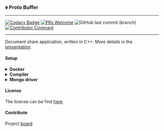 ### 💀 Proto Buffer

---

[![Codacy Badge](https://api.codacy.com/project/badge/Grade/8293993c1ae54528aadacc58352d6cb7)](https://app.codacy.com/app/Sphinxs/Proto-buffer?utm_source=github.com&utm_medium=referral&utm_content=Sphinxs/Proto-buffer&utm_campaign=Badge_Grade_Dashboard) [![PRs Welcome](https://img.shields.io/badge/PRs-welcome-brightgreen.svg?style=flat-square)](http://makeapullrequest.com)  ![GitHub last commit (branch)](https://img.shields.io/github/last-commit/sphinxs/proto-buffer/dev.svg) [![Contributor Covenant](https://img.shields.io/badge/Contributor%20Covenant-v1.4%20adopted-ff69b4.svg)]([code-of-conduct.md](https://www.contributor-covenant.org/version/1/4/code-of-conduct))

---

Document share application, written in C++. More details in the [presentation](documentation/presentation.pdf).

#### Setup

<details> <summary><strong>Docker</strong></summary>

Install the [Docker](https://docs.docker.com/install/) and [Docker Compose](https://docs.docker.com/compose/install/).

```sh
# Clone the repository
$ git clone https://github.com/Sphinxs/Proto-buffer --depth=1
```

```sh
# Open the repository
$ cd Proto-buffer
```

```sh
# Create all containers listed in the Docker Compose file
$ sudo docker-compose up
```

<details> <summary><strong>Available containers</strong></summary>

| name            | description    | command                                 |
| --------------- | -------------- | --------------------------------------- |
| mongo-container | mongo database | `docker exec -it mongo-container mongo` |

</details> <!-- Available containers -->

</details> <!-- Docker -->

<details> <summary><strong>Compiler</strong></summary>

```sh
# Install the Build Essential, GCC, G++, CMake and PKG
$ apt install build-essential pkg-config gcc g++ cmake
```

</details> <!-- Compiler -->

<details> <summary><strong>Mongo driver</strong></summary>

The Mongo CXX is the Mongo driver for the C++ language and the Mongo C is the Mongo driver for the C language. Mongo CXX uses Mongo C as its base, if incompatible versions of both are installed, the driver can possible don't work. The code of both libraries can be found in */usr/local/include* and the shared libraries in */usr/local/lib*.

Versions used by this project:

| driver    | version |
| --------- | ------- |
| mongo c   | 1.13.0  |
| mongo cxx | 3.4.0   |
| mongo     | 4.0.9   |

[Compatible](http://mongocxx.org/mongocxx-v3/installation/) versions. Mongo [cheathseet](./MONGO.md).

<details> <summary><strong>Mongo C and Mongo CXX</strong></summary>
You can install Mongo C and Mongo CXX through the available Shell script.

```sh
# Install the Mongo C and Mongo CXX drivers
$ sudo ./install.sh
```
</details>

<details> <summary><strong>Mongo C</strong></summary>

<details> <summary><strong>Install</strong></summary>

```sh
# Get the driver from Github
$ wget -c https://github.com/mongodb/mongo-c-driver/archive/1.13.0.zip
```

```sh
# Unzip the driver
$ unzip 1.13.0.zip
```

```sh
# Create the cmake-build required subfolder
$ mkdir ./mongo-c-driver-1.13.0/cmake-build
```

```sh
# Open the subfolder cmake-build
$ cd ./mongo-c-driver-1.13.0/cmake-build
```

```sh
# Install the dependencies
$ apt install libssl-dev libsasl2-dev
```

```sh
# Configure driver installation
$ cmake -DENABLE_AUTOMATIC_INIT_AND_CLEANUP=OFF ..
```

```sh
# Compile the driver
$ make
```

```sh
# Install the compiled driver
$ sudo make install
```

</details> <!-- Install-->

<details> <summary><strong>Remove</strong></summary>

```sh
# Remove the Mongo C driver
$ sudo /usr/local/share/mongo-c-driver/uninstall.sh
```

</details> <!-- Remove -->

</details> <!-- Mongo C -->

<details> <summary><strong>Mongo CXX</strong></summary>

Mongo CXX [examples](https://github.com/mongodb/mongo-cxx-driver/tree/releases/stable/examples). Available [classes](http://mongocxx.org/api/mongocxx-3.4.0/annotated.html) in Mongo CXX.

<details> <summary><strong>Install</strong></summary>

```sh
# Get the driver from Github
$ wget -c https://github.com/mongodb/mongo-cxx-driver/archive/r3.4.0.zip
```

```sh
# Unzip the driver
$ unzip r3.4.0.zip
```

```sh
# Open the build subfolder
$ cd mongo-cxx-driver-r3.4.0/build
```

```sh
# Configure the driver for installation into /usr/local
$ cmake -DCMAKE_BUILD_TYPE=Release -DCMAKE_INSTALL_PREFIX=/usr/local ..
```

```sh
# Apply the configuration
$ sudo make EP_mnmlstc_core
```

```sh
# Compile the driver
$ sudo make
```

```sh
# Install the driver
$ sudo make install
```

</details> <!-- Install -->

</details> <!-- Mongo CXX -->

</details> <!-- Mongo driver -->

#### License

The license can be find [here](LICENSE).

#### Contribute

Project [board](https://github.com/Sphinxs/Proto-buffer/projects/1).